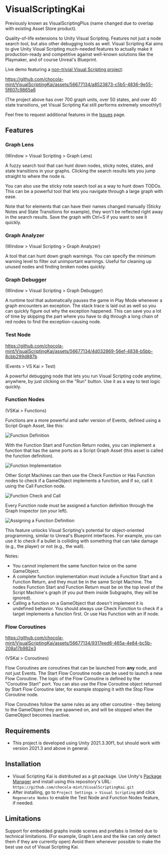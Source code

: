 # VisualScriptingKai

Previously known as VisualScriptingPlus (name changed due to overlap with existing Asset Store product).

Quality-of-life extensions to Unity Visual Scripting. Features not just a node search tool, but also other debugging tools as well. Visual Scripting Kai aims to give Unity Visual Scripting much-needed features to actually make it production-ready and competitive against well-known solutions like the Playmaker, and of course Unreal's Blueprint.

Live demo featuring a [non-trivial Visual Scripting project](https://github.com/chocola-mint/U1W_ShijiQuest):

https://github.com/chocola-mint/VisualScriptingKai/assets/56677134/a8523873-c5b5-4836-9e55-5f607c9865a6

(The project above has over 700 graph units, over 50 states, and over 40 state transitions, yet Visual Scripting Kai still performs extremely smoothly!)

Feel free to request additional features in the [Issues](https://github.com/chocola-mint/VisualScriptingKai/Issues) page.

## Features

### Graph Lens

(Window > Visual Scripting > Graph Lens)

A fuzzy search tool that can hunt down nodes, sticky notes, states, and state transitions in your graphs. Clicking the search results lets you jump straight to where the node is.

You can also use the sticky note search tool as a way to hunt down TODOs. This can be a powerful tool that lets you navigate through a large graph with ease.

Note that for elements that can have their names changed manually (Sticky Notes and State Transitions for example), they won't be reflected right away in the search results. Save the graph with Ctrl+S if you want to see it quickly.

### Graph Analyzer

(Window > Visual Scripting > Graph Analyzer)

A tool that can hunt down graph warnings. You can specify the minimum warning level to filter out unimportant warnings. Useful for cleaning up unused nodes and finding broken nodes quickly.

### Graph Debugger

(Window > Visual Scripting > Graph Debugger)

A runtime tool that automatically pauses the game in Play Mode whenever a graph encounters an exception. The stack trace is laid out as well so you can quickly figure out why the exception happened. This can save you a lot of time by skipping the part where you have to dig through a long chain of red nodes to find the exception-causing node.

### Test Node

https://github.com/chocola-mint/VisualScriptingKai/assets/56677134/4d032869-56ef-4838-b5bb-8cbb299d887b

(Events > VS Kai > Test)

A powerful debugging node that lets you run Visual Scripting code anytime, anywhere, by just clicking on the "Run" button. Use it as a way to test logic quickly.

### Function Nodes

(VSKai > Functions)

Functions are a more powerful and safer version of Events, defined using a Script Graph Asset, like this:

![Function Definition](https://github.com/chocola-mint/VisualScriptingKai/assets/56677134/1524a3d2-1d8a-4e5f-b6d0-9ea8728acdf3)


With the Function Start and Function Return nodes, you can implement a function that has the same ports as a Script Graph Asset (this asset is called the function definition). 

![Function Implementation](https://github.com/chocola-mint/VisualScriptingKai/assets/56677134/9dd8d9c5-3256-4980-91f9-3448b34e563b)

Other Script Machines can then use the Check Function or Has Function nodes to check if a GameObject implements a function, and if so, call it using the Call Function node.

![Function Check and Call](https://github.com/chocola-mint/VisualScriptingKai/assets/56677134/a205cdbf-38e0-4aff-ac18-f463f73ce782)


Every Function node must be assigned a function definition through the Graph Inspector (on your left).

![Assigning a Function Definition](https://github.com/chocola-mint/VisualScriptingKai/assets/56677134/460ed564-5160-4bed-bb51-27bae9f6f095)


This feature unlocks Visual Scripting's potential for object-oriented programming, similar to Unreal's Blueprint interfaces. For example, you can use it to check if a bullet is colliding with something that can take damage (e.g., the player) or not (e.g., the wall).

Notes:
- You cannot implement the same function twice on the same GameObject.
- A complete function implementation must include a Function Start and a Function Return, and they must be in the same Script Machine. The nodes Function Start and Function Return must be on the top level of the Script Machine's graph (if you put them inside Subgraphs, they will be ignored).
- Calling a function on a GameObject that doesn't implement it is undefined behavior. You should always use Check Function to check if a target implements a function first. Or use Has Function with an If node.

### Flow Coroutines


https://github.com/chocola-mint/VisualScriptingKai/assets/56677134/9317eed6-465a-4e84-bc5b-208a17b982e3


(VSKai > Coroutines)

Flow Coroutines are coroutines that can be launched from **any** node, and not just Events. The Start Flow Coroutine node can be used to launch a new Flow Coroutine. The logic of the Flow Coroutine is defined by the "Coroutine Start" port. You can also use the Flow Coroutine object returned by Start Flow Coroutine later, for example stopping it with the Stop Flow Coroutine node.

Flow Coroutines follow the same rules as any other coroutine - they belong to the GameObject they are spawned on, and will be stopped when the GameObject becomes inactive.

## Requirements

* This project is developed using Unity 2021.3.30f1, but should work with version 2021.3 and above in general.

## Installation

* Visual Scripting Kai is distributed as a git package. Use Unity's [Package Manager](https://docs.unity3d.com/Manual/upm-ui-giturl.html) and install using this repository's URL: `https://github.com/chocola-mint/VisualScriptingKai.git`
* After installing, go to `Project Settings > Visual Scripting` and click `Regenerate Nodes` to enable the Test Node and Function Nodes feature, if needed.

## Limitations

Support for embedded graphs inside scenes and prefabs is limited due to technical limitations. (For example, Graph Lens and the like can only detect them if they are currently open) Avoid them whenever possible to make the best use out of Visual Scripting Kai.
